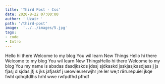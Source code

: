 ```yaml
---
title: 'Third Post - Css'
date: 2020-8-22 07:00:00
author: ' Uzair '
path: '/third-post'
image:  '../../images/5.jpg'
tags: 
- code 
- Intro
---
```

Hello hi there Welcome to my blog You wil learn New Things Hello hi there Welcome to my blog You wil learn New ThingsHello hi there Welcome to my blog You my name is absdas dasdjkskds jdssj  sjdkaskd jsskjasjkasdjass j js fjasj d sjdas jfj s jks jafjaskf j ueowieurerwjhr jre ler we;t r9rurepuiel jkqe fwhl qdhqifdlhs hrhl wwe rwfpdfhd  pfhdf